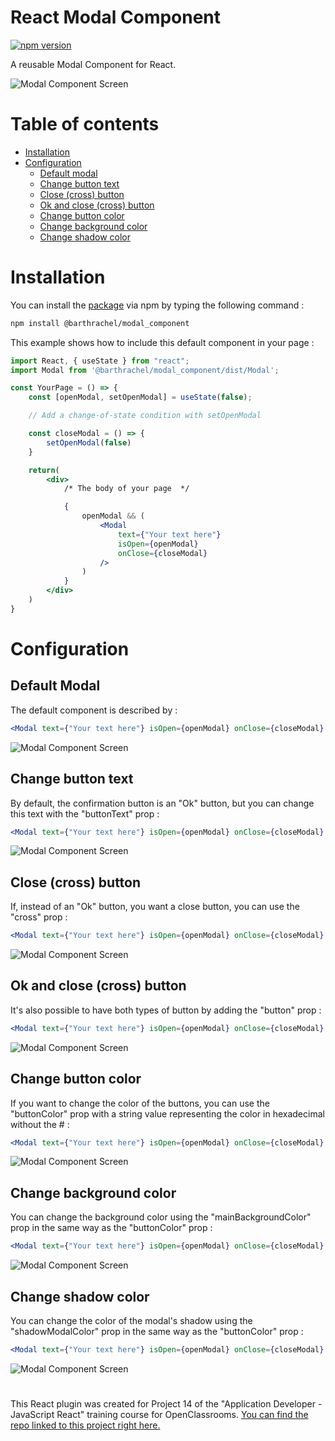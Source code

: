 # React Modal Component

[![npm version](https://badge.fury.io/js/@barthrachel%2Fmodal_component.svg)](https://badge.fury.io/js/@barthrachel%2Fmodal_component)

A reusable Modal Component for React.

![Modal Component Screen](https://zupimages.net/up/24/03/h59e.png)

# Table of contents

- [Installation](https://github.com/barthRachel/ModalComponent?tab=readme-ov-file#installation)
- [Configuration](https://github.com/barthRachel/ModalComponent?tab=readme-ov-file#configuration)
    - [Default modal](https://github.com/barthRachel/ModalComponent?tab=readme-ov-file#default-modal)
    - [Change button text](https://github.com/barthRachel/ModalComponent?tab=readme-ov-file#change-button-text)
    - [Close (cross) button](https://github.com/barthRachel/ModalComponent?tab=readme-ov-file#close-cross-button)
    - [Ok and close (cross) button](https://github.com/barthRachel/ModalComponent?tab=readme-ov-file#ok-and-close-cross-button)
    - [Change button color](https://github.com/barthRachel/ModalComponent?tab=readme-ov-file#change-button-color)
    - [Change background color](https://github.com/barthRachel/ModalComponent?tab=readme-ov-file#change-background-color)
    - [Change shadow color](https://github.com/barthRachel/ModalComponent?tab=readme-ov-file#change-shadow-color)

# Installation

You can install the [package](https://www.npmjs.com/package/@barthrachel/modal_component) via npm by typing the following command : 

```bash
npm install @barthrachel/modal_component
```

This example shows how to include this default component in your page :
```jsx
import React, { useState } from "react";
import Modal from '@barthrachel/modal_component/dist/Modal';

const YourPage = () => {
    const [openModal, setOpenModal] = useState(false);

    // Add a change-of-state condition with setOpenModal

    const closeModal = () => {
        setOpenModal(false)
    }

    return(
        <div>
            /* The body of your page  */

            {
                openModal && (
                    <Modal 
                        text={"Your text here"}
                        isOpen={openModal}
                        onClose={closeModal}
                    />
                )
            }
        </div>
    )
}
```

# Configuration

## Default Modal

The default component is described by :

```jsx
<Modal text={"Your text here"} isOpen={openModal} onClose={closeModal} />
```

![Modal Component Screen](https://zupimages.net/up/24/03/plva.png)

## Change button text

By default, the confirmation button is an "Ok" button, but you can change this text with the "buttonText" prop :

```jsx
<Modal text={"Your text here"} isOpen={openModal} onClose={closeModal} buttonText={"Your button text"} />
```

![Modal Component Screen](https://zupimages.net/up/24/03/l4tv.png)

## Close (cross) button

If, instead of an "Ok" button, you want a close button, you can use the "cross" prop :

```jsx
<Modal text={"Your text here"} isOpen={openModal} onClose={closeModal} cross />
```

![Modal Component Screen](https://zupimages.net/up/24/03/ak11.png)

## Ok and close (cross) button

It's also possible to have both types of button by adding the "button" prop :

```jsx
<Modal text={"Your text here"} isOpen={openModal} onClose={closeModal} cross button />
```

![Modal Component Screen](https://zupimages.net/up/24/03/9s8x.png)

## Change button color

If you want to change the color of the buttons, you can use the "buttonColor" prop with a string value representing the color in hexadecimal without the # :

```jsx
<Modal text={"Your text here"} isOpen={openModal} onClose={closeModal} buttonColor={"5a6f08"} />
```

![Modal Component Screen](https://zupimages.net/up/24/03/e8hh.png)

## Change background color

You can change the background color using the "mainBackgroundColor" prop in the same way as the "buttonColor" prop :

```jsx
<Modal text={"Your text here"} isOpen={openModal} onClose={closeModal} mainBackgroundColor={"5a6f08"} />
```

![Modal Component Screen](https://zupimages.net/up/24/03/umsc.png)

## Change shadow color

You can change the color of the modal's shadow using the "shadowModalColor" prop in the same way as the "buttonColor" prop :

```jsx
<Modal text={"Your text here"} isOpen={openModal} onClose={closeModal} shadowModalColor={"FF0000"} />
```

![Modal Component Screen](https://zupimages.net/up/24/03/j67v.png)

#

This React plugin was created for Project 14 of the "Application Developer - JavaScript React" training course for OpenClassrooms. [You can find the repo linked to this project right here.](https://github.com/barthRachel/hrnet)